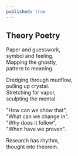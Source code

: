 ```yaml
---
published: true
---
```

## Theory Poetry

Paper and guesswork,  
symbol and feeling.  
Mapping the ghostly,  
pattern to meaning.

Dredging through mudflow,  
pulling up crystal.  
Stretching for vapor,  
sculpting the mental.

"How can we show that",  
"What can we change in".  
"Why does it follow",  
"When have we proven".

Research has rhythm,  
thought into theorem.
